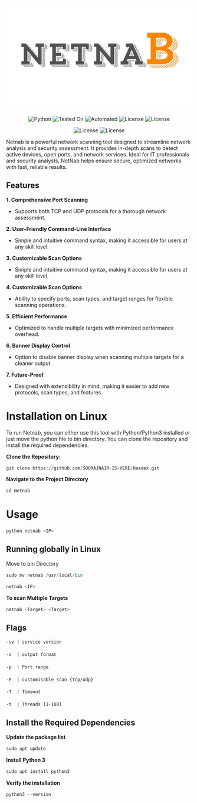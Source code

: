 <p align="center">
  <img src="./netnab.png" alt="Headex Logo" width="650"/>
</p>

<p align="center">
  <img src="https://img.shields.io/badge/Python-3.13%2B-blue" alt="Python">
  <img src="https://img.shields.io/badge/Tested%20On-Linux-brightgreen" alt="Tested On">
  <img src="https://img.shields.io/badge/automated-yes-cyan" alt="Automated">
  <img src="https://img.shields.io/badge/License-MIT-orange" alt="License">
   <img src="https://img.shields.io/badge/Written In-Python-yellow" alt="License">
</p>

<p align="center">
 <img src="https://img.shields.io/badge/Author-SOORAJNAIR-darkred" alt="License">
   <img src="https://img.shields.io/badge/Opensource-Yes-blue" alt="License">
 </p>
 
Netnab is a powerful network scanning tool designed to streamline network analysis and security assessment. It provides in-depth scans to detect active devices, open ports, and network services. Ideal for IT professionals and security analysts, NetNab helps ensure secure, optimized networks with fast, reliable results.

## Features
**1. Comprehensive Port Scanning**
- Supports both TCP and UDP protocols for a thorough network assessment.
  
**2. User-Friendly Command-Line Interface**
- Simple and intuitive command syntax, making it accessible for users at any skill level.
  
**3. Customizable Scan Options**
- Simple and intuitive command syntax, making it accessible for users at any skill level.

**4. Customizable Scan Options**
- Ability to specify ports, scan types, and target ranges for flexible scanning operations.

**5. Efficient Performance**
- Optimized to handle multiple targets with minimized performance overhead.

**6. Banner Display Control**
- Option to disable banner display when scanning multiple targets for a cleaner output.

**7. Future-Proof**
- Designed with extensibility in mind, making it easier to add new protocols, scan types, and features.

# Installation on Linux

To run Netnab, you can either use this tool with Python/Python3 installed or just move the python file to bin directory. You can clone the repository and install the required dependencies.

**Clone the Repository:**

```python
git clone https://github.com/SOORAJNAIR-IS-HERE/Headex.git
```
**Navigate to the Project Directory**

```python
cd Netnab
```
# Usage

```python
python netnab <IP>
```
## Running globally in Linux

Move to bin Directory

```python
sudo mv netnab /usr/local/bin
```
```python
netnab <IP>
```

**To scan Multiple Targets**

```python
netnab <Target> <Target>
```
## Flags

```html
-sv | service version

-o  | output format

-p  | Port range

-P  | customisable scan {tcp/udp}

-T  | Timeout

-t  | Threads [1-100]
```

## Install the Required Dependencies

**Update the package list**
```python
sudo apt update
```
**Install Python 3**
```python
sudo apt install python3
```
**Verify the installation**
```python
python3 --version
```


